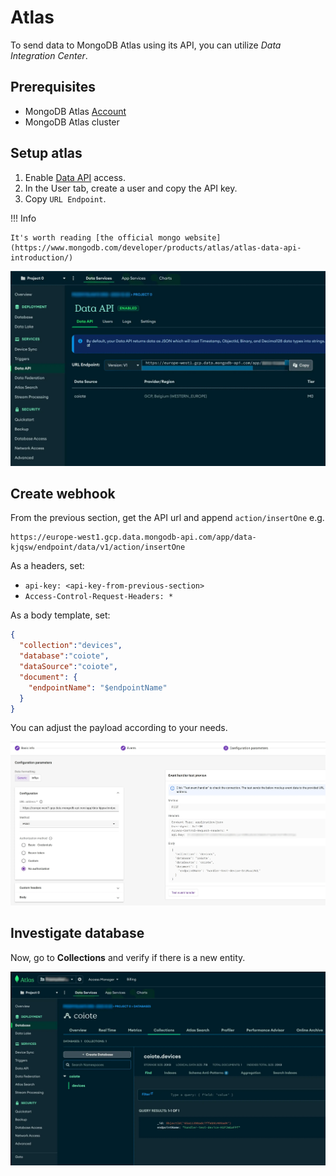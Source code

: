 # Atlas

To send data to MongoDB Atlas using its API, you can utilize *Data Integration Center*.

## Prerequisites

- MongoDB Atlas [Account](https://account.mongodb.com/account/login)
- MongoDB Atlas cluster

## Setup atlas

1. Enable [Data API](https://www.mongodb.com/docs/atlas/app-services/data-api/generated-endpoints/) access.
2. In the User tab, create a user and copy the API key.
3. Copy `URL Endpoint`.

!!! Info

    It's worth reading [the official mongo website](https://www.mongodb.com/developer/products/atlas/atlas-data-api-introduction/)

![Atlas Setup](../images/atlas-setup.webp)

## Create webhook

From the previous section, get the API url and append `action/insertOne` e.g.

```text
https://europe-west1.gcp.data.mongodb-api.com/app/data-kjqsw/endpoint/data/v1/action/insertOne
```

As a headers, set:

- `api-key: <api-key-from-previous-section>`
- `Access-Control-Request-Headers: *`

As a body template, set:

```json
{
  "collection":"devices",
  "database":"coiote",
  "dataSource":"coiote",
  "document": {
    "endpointName": "$endpointName"
  }
}
```

You can adjust the payload according to your needs.

![Atlas Configuration](../images/atlas-configuration.webp)

## Investigate database

Now, go to **Collections** and verify if there is a new entity.

![Atlas Database](../images/atlas-database.webp)
